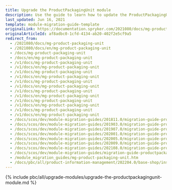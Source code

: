 ```yaml
---
title: Upgrade the ProductPackagingUnit module
description: Use the guide to learn how to update the ProductPackagingUnit module to a newer version.
last_updated: Jun 16, 2021
template: module-migration-guide-template
originalLink: https://documentation.spryker.com/2021080/docs/mg-product-packaging-unit
originalArticleId: af8adbc0-1cfd-4134-ab20-402f2e5cf9a5
redirect_from:
  - /2021080/docs/mg-product-packaging-unit
  - /2021080/docs/en/mg-product-packaging-unit
  - /docs/mg-product-packaging-unit
  - /docs/en/mg-product-packaging-unit
  - /v1/docs/mg-product-packaging-unit
  - /v1/docs/en/mg-product-packaging-unit
  - /v1/docs/mg-product-packaging-unit
  - /v1/docs/en/mg-product-packaging-unit
  - /v1/docs/mg-product-packaging-unit
  - /v1/docs/en/mg-product-packaging-unit
  - /v1/docs/mg-product-packaging-unit
  - /v1/docs/en/mg-product-packaging-unit
  - /v1/docs/mg-product-packaging-unit
  - /v1/docs/en/mg-product-packaging-unit
  - /v1/docs/mg-product-packaging-unit
  - /v1/docs/en/mg-product-packaging-unit
  - /docs/scos/dev/module-migration-guides/201811.0/migration-guide-productpackagingunit.html
  - /docs/scos/dev/module-migration-guides/201903.0/migration-guide-productpackagingunit.html
  - /docs/scos/dev/module-migration-guides/201907.0/migration-guide-productpackagingunit.html
  - /docs/scos/dev/module-migration-guides/202001.0/migration-guide-productpackagingunit.html
  - /docs/scos/dev/module-migration-guides/202005.0/migration-guide-productpackagingunit.html
  - /docs/scos/dev/module-migration-guides/202009.0/migration-guide-productpackagingunit.html
  - /docs/scos/dev/module-migration-guides/202108.0/migration-guide-productpackagingunit.html
  - /docs/scos/dev/module-migration-guides/migration-guide-productpackagingunit.html
  - /module_migration_guides/mg-product-packaging-unit.htm
  - /docs/pbc/all/product-information-management/202204.0/base-shop/install-and-upgrade/upgrade-modules/upgrade-the-productpackagingunit-module.html
---
```


{% include pbc/all/upgrade-modules/upgrade-the-productpackagingunit-module.md %} <!-- To edit, see /_includes/pbc/all/upgrade-modules/upgrade-the-productpackagingunit-module.md -->
